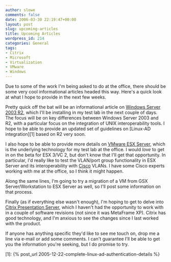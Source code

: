 ```yaml
---
author: slowe
comments: false
date: 2006-03-30 22:19:47+00:00
layout: post
slug: upcoming-articles
title: Upcoming Articles
wordpress_id: 214
categories: General
tags:
- Citrix
- Microsoft
- Virtualization
- VMware
- Windows
---
```


Due to some of the work I'm being asked to do at the office, there should be some very cool informational articles headed this way. Here's a quick look at what I hope to provide in the next few weeks.

Pretty quick off the bat will be an informational article on [Windows Server 2003 R2](http://www.microsoft.com/windowsserver2003/default.mspx), which I'll be installing in my test lab in the next couple of days. The focus will be on key differences between Windows Server 2003 and R2, with a particular focus on the integration of UNIX interoperability tools. I hope to be able to provide an updated set of guidelines on [Linux-AD integration][1] based on R2 very soon.

I also hope to be able to provide more details on [VMware ESX Server](http://www.vmware.com/products/esx/), which is the underlying technology for my test lab at the office. I would _love_ to get in on the beta for ESX 3/VC 2, but don't know that I'll get that opportunity. In particular, I'd really like to test the VLAN/port group functionality in ESX Server and its interoperability with [Cisco](http://www.cisco.com/) VLANs. I have some Cisco experts working with me at the office, so I think it might happen.

Along the same lines, I'm going to try a migration of a VM from GSX Server/Workstation to ESX Server as well, so I'll post some information on that process.

Finally (as if everything else wasn't enough), I'm hoping to get to delve into [Citrix Presentation Server](http://www.citrix.com/English/ps2/products/product.asp?contentID=186&ntref=PROHOME_ProductsBar), which I haven't had the opportunity to work with in a couple of software revisions (not since it was MetaFrame XP). Citrix has good technology, and I'm anxious to see the changes since I last worked with the product.

If anyone has anything specific they'd like to see me touch on, drop me a line via e-mail or add some comments. I can't guarantee I'll be able to get you the information you're seeking, but I do promise to try.

[1]: {% post_url 2005-12-22-complete-linux-ad-authentication-details %}